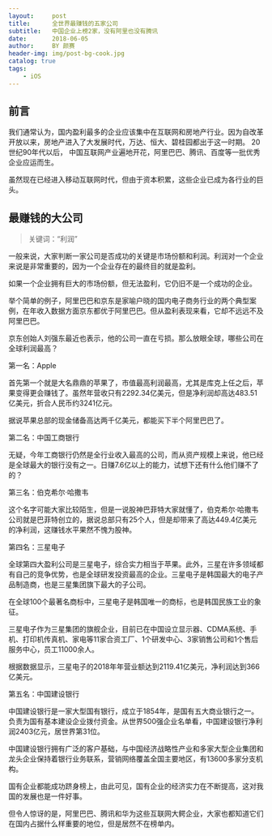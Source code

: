 ```yaml
---
layout:     post
title:      全世界最赚钱的五家公司
subtitle:   中国企业上榜2家，没有阿里也没有腾讯 
date:       2018-06-05
author:     BY 颜赛
header-img: img/post-bg-cook.jpg
catalog: true
tags:
    - iOS
---
```


## 前言

我们通常认为，国内盈利最多的企业应该集中在互联网和房地产行业。因为自改革开放以来，房地产进入了大发展时代，万达、恒大、碧桂园都出于这一时期。
20世纪90年代以后，
中国互联网产业遍地开花，阿里巴巴、腾讯、百度等一批优秀企业应运而生。

虽然现在已经进入移动互联网时代，但由于资本积累，这些企业已成为各行业的巨头。




## 最赚钱的大公司

>关键词：“利润”


一般来说，大家判断一家公司是否成功的关键是市场份额和利润。利润对一个企业来说是非常重要的，因为一个企业存在的最终目的就是盈利。

如果一个企业拥有巨大的市场份额，但无法盈利，它仍旧不是一个成功的企业。

举个简单的例子，阿里巴巴和京东是家喻户晓的国内电子商务行业的两个典型案例，在年收入数据方面京东都优于阿里巴巴。但从盈利表现来看，它却不远远不及阿里巴巴。


京东创始人刘强东最近也表示，他的公司一直在亏损。那么放眼全球，哪些公司在全球利润最高？

第一名：Apple

首先第一个就是大名鼎鼎的苹果了，市值最高利润最高，尤其是库克上任之后，苹果变得更会赚钱了。虽然年营收只有2292.34亿美元，但是净利润却高达483.51亿美元，折合人民币约3241亿元。

据说苹果总部的现金储备高达两千亿美元，都能买下半个阿里巴巴了。


第二名：中国工商银行

无疑，今年工商银行仍然是全行业收入最高的公司，而从资产规模上来说，他已经是全球最大的银行没有之一。日赚7.6亿以上的能力，试想下还有什么他们赚不了的？

第三名：伯克希尔·哈撒韦

这个名字可能大家比较陌生，但是一说股神巴菲特大家就懂了，伯克希尔·哈撒韦公司就是巴菲特创立的，据说总部只有25个人，但是却带来了高达449.4亿美元的净利润，这赚钱水平果然不愧为股神。

第四名：三星电子

全球第四大盈利公司是三星电子，综合实力相当于苹果。此外，三星在许多领域都有自己的竞争优势，也是全球研发投资最高的企业。三星电子是韩国最大的电子产品制造商，也是三星集团旗下最大的子公司。

在全球100个最著名商标中，三星电子是韩国唯一的商标，也是韩国民族工业的象征。

三星电子作为三星集团的旗舰企业，目前已在中国设立显示器、CDMA系统、手机、打印机传真机、家电等11家合资工厂、1个研发中心、3家销售公司和1个售后服务中心，员工11000余人。

根据数据显示，三星电子的2018年年营业额达到2119.41亿美元，净利润达到366亿美元。


第五名：中国建设银行

中国建设银行是一家大型国有银行，成立于1854年，是国有五大商业银行之一。负责为国有基本建设企业拨付资金。从世界500强企业名单看，中国建设银行净利润2403亿元，居世界第31位。

中国建设银行拥有广泛的客户基础，与中国经济战略性产业和多家大型企业集团和龙头企业保持着银行业务联系，营销网络覆盖全国主要地区，有13600多家分支机构。

国有企业都能成功跻身榜上，由此可见，国有企业的经济实力在不断提高，这对我国的发展也是一件好事。

但令人惊讶的是，阿里巴巴、腾讯和华为这些互联网大鳄企业，大家也都知道它们在国内占据什么样重要的地位，但是居然不在榜单内。



 

